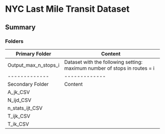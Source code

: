 # NYC Last Mile Transit Dataset

## Summary

### Folders

| Primary Folder | Content |
| ------------- | ------------- |
| Output_max_n_stops_i | Dataset with the following setting: maximum number of stops in routes = i  |
| ------------- | ------------- |
| Secondary Folder | Content |
| A_jk_CSV |  |
| N_ijd_CSV |  | 
| n_stats_ijt_CSV | |
| T_ijk_CSV | |
| T_ik_CSV | |



